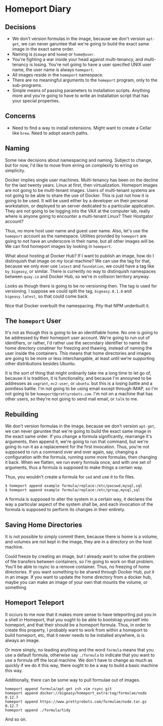 # Homeport Diary


## Decisions

 * We don't version formulas in the image, because we don't version `apt-get`,
 we can never garuntee that we're going to build the exact same image in the
 exact same order.
 * Naming is `@image` and `home@` or `home@user`.
 * You're fighting a war inside your head against multi-tenancy, and
 multi-tenancy is losing. You're not going to have a user specifed UNIX user
 name, the user name is always `homeport`.
 * All images reside in the `homeport` namespace.
 * There are no meaningful arguments to the `homeport` program, only to the
 sub-programs.
 * Simple means of passing parameters to installation scripts. Anything more and
 you're going to have to write an installation script that has your special
 properties.

## Concerns

 * Need to find a way to install extensions. Might want to create a Cellar like
 `brew`. Need to adopt search paths.

## Naming

Some new decisions about namespacing and naming. Subject to change, but for now,
I'd like to move from erring on complexity to erring on simplicity.

Docker implies single user machines. Multi-tenancy has been on the decline for
the last twenty years. Linux at first, then virtualization. Homeport images are
not going to be multi-tenant images. Users of multi-tenant systems are not going
to be able to share the use of Docker. This is just not how it is going to be
used. It will be used either by a developer on their personal workstation, or
deployed to an server dedicated to a particular application. They are not going
to be logging into the VAX at the computer lab, really where is anyone going to
encounter a multi-tenant Linux? Their Hostgator account?

Thus, no more host user name and guest user name. Also, let's use the `homeport`
account as the namespace. Utilities provided by `homeport` are going to not have
an underscore in their name, but all other images will be. We can find homeport
images by looking in `homeport`.

What about hosting at Docker Hub? If I want to publish an image, how do I
distinquish that image on my local machine? We can use the tag for that, because
we only ever use `latest` and `foundation`, we could have a tag like
`by_bigeasy`, or similar. There is currently no way to distinquish namespaces
between `quay.io` and Docker Hub, so we're in collision territory anyway.

Looks as though there is going to be no versioning then. The tag is used for
versioning. I suppose we could split the tag, `bigeasy.8.1.0` and
`bigeasy.latest`, so that could come back.

Nice that Docker overbuilt the namespacing. Pity that NPM underbuilt it.

## The `homeport` User

It's not as though this is going to be an identifiable home. No one is going to
be addressed by their homeport user account. We're going to run out of
identifiers, or rather, I'd rather use the secondary identifier to name the home
directory conatiner for freezing and thawing, instead of naming the user inside
the containers. This means that home directories and images are going to be more
or less interchangable, at least until we're supporting other distributions
besides Ubuntu.

It is the sort of thing that might ordinarily take me a long time to let go of,
because it is tradition, it is functionality, and because I'm annoyned to be
addresses as `vagrant`, `ec2-user`, or `ubuntu`. but this is a losing battle and
a pointless battle. I'm not going to be using email except through IMAP, so I'm
not going to be `homeport@prettyrobots.com`. I'm not on a machine that has other
users, so they're not going to send mail email, or `talk` to me.


## Rebuilding

We don't version formulas in the image, because we don't version `apt-get`, we
can never garuntee that we're going to build the exact same image in the exact
same order. If you change a formula significantly, rearrange it's arguments,
then append it, we're going to run that command, but we're going to run it as a
replacement for the first invocation. Thus, you're not supposed to run a command
over and over again, say, changing a configuration with the formula, running
some more formulas, then changing it back. When we flatten, we run every formula
once, and with one set of arguments, thus a formula is supposed to make things a
certain way.

Thus, you wouldn't create a formula for `sed` and use it to fix files.

```
$ homeport append example formula/replace:/etc/passwd,mysql,sql
$ homeport append example formula/replace:/etc/group,mysql,sql
```

A formula is supposed to alter the system in a certain way, it declares the way
a particular aspect of the system shall be, and each invocation of the formula
is supposed to perform its changes in their entirety.

## Saving Home Directories

It is not possible to simply commit them, because there is home is a volume, and
volumes are not kept in the image, they are in a directory on the host machine.

Could freeze by creating an image, but I already want to solve the problem of
file transfers between containers, so I'm going to work on that problem. You'll
be able to rsync to a remove container. Thus, no freezing of home directories.
If you want something to be shared through Docker Hub, put it in an image. If
you want to update the home directory from a docker hub, maybe you can make an
image of your own that mounts the volume, or something

## Homeport Teleport

It occurs to me now that it makes more sense to have teleporting put you in a
shell in Homeport, that you ought to be able to bootstrap yourself into
homeport, and that their should be a homeport formula. Thus, in order to create
this property, I probably want to work from within a homeport to build homeport,
etc, that it never needs to be installed anywhere, is is always an image.

Or more simply, no leading anything and the word `formula` means that you use a
default formula, otherwise say `./formula` to indicate that you want to use a
formula off the local machine. We don't have to change as much as quickly if we
do it this way, there ought to be a way to build a basic machine this way.

Additionally, there can be some way to pull formulae out of images.

```
homeport append formula/apt-get zsh vim rsync git
homeport append docker://bigeasy/homeport_extra:tag/formulae/node 0.12.7
homeport append https://www.prettyrobots.com/formulae/node.tar.gz 0.12.7
homeport append ./formula/tidy
```

And so on.
